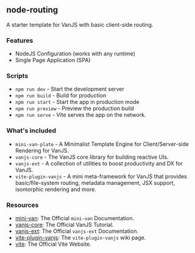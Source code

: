 ## node-routing

A starter template for VanJS with basic client-side routing.


### Features

* NodeJS Configuration (works with any runtime)
* Single Page Application (SPA)


### Scripts

* `npm run dev` - Start the development server
* `npm run build` - Build for production
* `npm run start` - Start the app in production mode
* `npm run preview` - Preview the production build
* `npm run serve` - Vite serves the app on the network.


### What's included

* `mini-van-plate` - A Minimalist Template Engine for Client/Server-side Rendering for VanJS.
* `vanjs-core` - The VanJS core library for building reactive UIs.
* `vanjs-ext` - A collection of utilities to boost productivity and DX for VanJS.
* `vite-plugin-vanjs` - A mini meta-framework for VanJS that provides basic/file-system routing, metadata management, JSX support, isomorphic rendering and more.


### Resources

* [mini-van](https://vanjs.org/minivan): The Official `mini-van` Documentation.
* [vanjs-core](https://vanjs.org/tutorial): The Official VanJS Tutorial.
* [vanjs-ext](https://vanjs.org/x): The Official `vanjs-ext` Documentation.
* [vite-plugin-vanjs](https://github.com/thednp/vite-plugin-vanjs/wiki): The `vite-plugin-vanjs` wiki page.
* [vite](https://vite.dev): The Official Vite Website.
